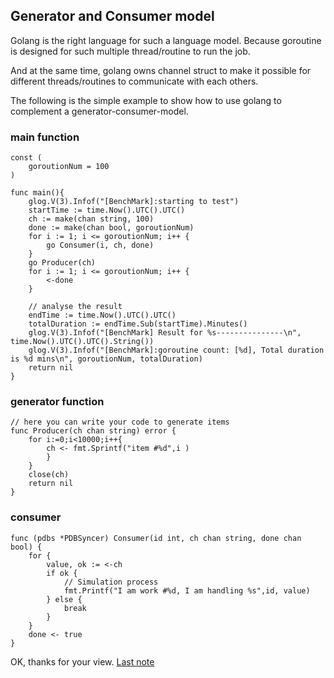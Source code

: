 ## Generator and Consumer model
Golang is the right language for such a language model. Because goroutine is designed for such multiple thread/routine to run the job.

And at the same time, golang owns channel struct to make it possible for different threads/routines to communicate with each others.

The following is the simple example to show how to use golang to complement a generator-consumer-model.

### main function
```
const (
    goroutionNum = 100
)

func main(){
	glog.V(3).Infof("[BenchMark]:starting to test")
	startTime := time.Now().UTC().UTC()
	ch := make(chan string, 100)
	done := make(chan bool, goroutionNum)
	for i := 1; i <= goroutionNum; i++ {
		go Consumer(i, ch, done)
	}
	go Producer(ch)
	for i := 1; i <= goroutionNum; i++ {
		<-done
	}

    // analyse the result
	endTime := time.Now().UTC().UTC()
	totalDuration := endTime.Sub(startTime).Minutes()
	glog.V(3).Infof("[BenchMark] Result for %s---------------\n", time.Now().UTC().UTC().String())
	glog.V(3).Infof("[BenchMark]:goroutine count: [%d], Total duration is %d mins\n", goroutionNum, totalDuration)
	return nil
}
```

### generator function
```
// here you can write your code to generate items
func Producer(ch chan string) error {
	for i:=0;i<10000;i++{
	    ch <- fmt.Sprintf("item #%d",i )
		}
	}
	close(ch)
	return nil
}
```

### consumer

```
func (pdbs *PDBSyncer) Consumer(id int, ch chan string, done chan bool) {
	for {
		value, ok := <-ch
		if ok {
			// Simulation process
			fmt.Printf("I am work #%d, I am handling %s",id, value)
		} else {
			break
		}
	}
	done <- true
}

```

OK, thanks for your view. [Last note]()
